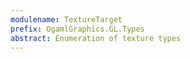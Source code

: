 ```yaml
---
modulename: TextureTarget
prefix: OgamlGraphics.GL.Types
abstract: Enumeration of texture types
---
```



